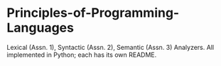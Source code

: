 # Principles-of-Programming-Languages
Lexical (Assn. 1), Syntactic (Assn. 2), Semantic (Assn. 3) Analyzers. All implemented in Python; each has its own README.
